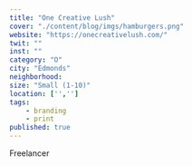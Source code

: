 ```yaml
---
title: "One Creative Lush"
cover: "./content/blog/imgs/hamburgers.png"
website: "https://onecreativelush.com/"
twit: ""
inst: ""
category: "O"
city: "Edmonds"
neighborhood:
size: "Small (1-10)"
location: ['','']
tags:
    - branding
    - print
published: true
---
```


Freelancer

